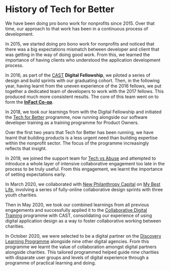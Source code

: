 # History of Tech for Better

We have been doing pro bono work for nonprofits since 2015. Over that time, our approach to that work has been in a continuous process of development.

In 2015, we started doing pro bono work for nonprofits and noticed that there was a big expectations mismatch between developer and client that was getting in the way of doing good work. From this, we learned the importance of having clients who understood the application development process.

In 2016, as part of the [CAST](https://www.wearecast.org.uk/) **Digital Fellowship**, we piloted a series of design and build sprints with our graduating cohort. Then, in the following year, having learnt from the uneven experience of the 2016 fellows, we put together a dedicated team of developers to work with the 2017 fellows. This produced much more consistent results. The core of this team went on to form the [**InFact Co-op**](https://www.infactcoop.com/).

In 2018, we took our learnings from with the Digital Fellowship and initiated the [Tech for Better](./TFB.md) programme, now running alongside our software developer training as a training programme for Product Owners.

Over the first two years that Tech for Better has been running, we have learnt that building products is a less urgent need than building expertise within the nonprofit sector. The focus of the programme increasingly reflects that insight.

In 2019, we joined the support team for [Tech vs Abuse](./TvsA.md) and attempted to introduce a whole layer of intensive collaborative engagement too late in the process to be truly useful. From this engagement, we learnt the importance of setting expectations early.

In March 2020, we collaborated with [New Philanthropy Capital](https://www.thinknpc.org/) on [My Best Life](./MBL.md), involving a series of fully-online collaborative design sprints with three youth charities.

Then in May 2020, we took our combined learnings from all previous engagements and successfully applied it to the [Collaborative Digital Training](./CDT.md) programme with CAST, consolidating our experience of using digital application design as a way to foster collaborative working between charities.

In October 2020, we were selected to be a digital partner on the [Discovery Learning Programme](DLP.md) alongside nine other digital agencies. From this programme we learnt the value of collaboration amongst digital partners alongside charities. This tailored programmed helped guide nine charities with disparate user groups and levels of digital experience through a programme of practical learning and doing.
